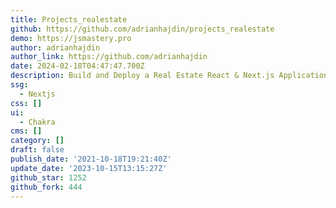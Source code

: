 ```yaml
---
title: Projects_realestate
github: https://github.com/adrianhajdin/projects_realestate
demo: https://jsmastery.pro
author: adrianhajdin
author_link: https://github.com/adrianhajdin
date: 2024-02-18T04:47:47.700Z
description: Build and Deploy a Real Estate React & Next.js Application
ssg:
  - Nextjs
css: []
ui:
  - Chakra
cms: []
category: []
draft: false
publish_date: '2021-10-18T19:21:40Z'
update_date: '2023-10-15T13:15:27Z'
github_star: 1252
github_fork: 444
---
```

